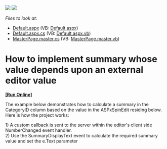 <!-- default badges list -->
[![](https://img.shields.io/badge/Open_in_DevExpress_Support_Center-FF7200?style=flat-square&logo=DevExpress&logoColor=white)](https://supportcenter.devexpress.com/ticket/details/E253)
[![](https://img.shields.io/badge/📖_How_to_use_DevExpress_Examples-e9f6fc?style=flat-square)](https://docs.devexpress.com/GeneralInformation/403183)
<!-- default badges end -->
<!-- default file list -->
*Files to look at*:

* [Default.aspx](./CS/TestGridViewSite81/Default.aspx) (VB: [Default.aspx](./VB/TestGridViewSite81/Default.aspx))
* [Default.aspx.cs](./CS/TestGridViewSite81/Default.aspx.cs) (VB: [Default.aspx.vb](./VB/TestGridViewSite81/Default.aspx.vb))
* [MasterPage.master.cs](./CS/TestGridViewSite81/MasterPage.master.cs) (VB: [MasterPage.master.vb](./VB/TestGridViewSite81/MasterPage.master.vb))
<!-- default file list end -->
# How to implement summary whose value depends upon an external editor value
<!-- run online -->
**[[Run Online]](https://codecentral.devexpress.com/e253/)**
<!-- run online end -->


<p>The example below demonstrates how to calculate a summary in the CategoryID column based on the value in the ASPxSpinEdit residing below. Here is how the project works:</p><p>1) A custom callback is sent to the server within the editor's client side NumberChanged event handler.<br />
2) Use the SummaryDisplayText event to calculate the required summary value and set the e.Text parameter</p>

<br/>


